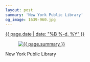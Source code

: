 ```yaml
---
layout: post
summary: 'New York Public Library'
og_image: 1639-960.jpg
---
```


<p>
 <time>
  <a href="/1639">
   {{ page.date | date: "%B %-d, %Y" }}
  </a>
 </time>
 <a href="/1639">
  <figure data-taken="5/11/2022">
   <img alt="{{ page.summary }}" sizes="(min-width: 700px) 50vw, calc(100vw - 2rem)" src="{{ site.assets_url }}/1639-480.jpg" srcset="{{ site.assets_url }}/1639-240.jpg 240w, {{ site.assets_url }}/1639-480.jpg 480w, {{ site.assets_url }}/1639-720.jpg 720w, {{ site.assets_url }}/1639-960.jpg 960w"/>
  </figure>
 </a>
 <span>
  New York Public Library
 </span>
</p>
